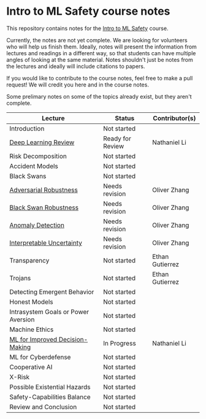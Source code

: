 # Intro to ML Safety course notes

This repository contains notes for the [Intro to ML Safety](https://course.mlsafety.org/) course.

Currently, the notes are not yet complete. We are looking for volunteers who will help us finish them. Ideally, notes will present the information from lectures and readings in a different way, so that students can have multiple angles of looking at the same material. Notes shouldn't just be notes from the lectures and ideally will include citations to papers.

If you would like to contribute to the course notes, feel free to make a pull request! We will credit you here and in the course notes.

Some prelimary notes on some of the topics already exist, but they aren't complete.

|    **Lecture**                                            |    **Status**  | **Contributor(s)** |
|-----------------------------------------------------------|----------------|--------------------|
| Introduction                                              | Not started    |                    |
| [Deep Learning Review](/Deep%20Learning%20Review)         |Ready for Review| Nathaniel Li       |
| Risk Decomposition                                        | Not started    |                    |
| Accident Models                                           | Not started    |                    |
| Black Swans                                               | Not started    |                    |
| [Adversarial Robustness](/Adversarial%20Robustness)       | Needs revision | Oliver Zhang       |
| [Black Swan Robustness](/Black%20Swan%20Robustness)       | Needs revision | Oliver Zhang       |
| [Anomaly Detection](/Anomaly%20Detection)                 | Needs revision | Oliver Zhang       |
| [Interpretable Uncertainty](/Interpretable%20Uncertainty) | Needs revision | Oliver Zhang       |
| Transparency                                              | Not started    | Ethan Gutierrez    |
| Trojans                                                   | Not started    | Ethan Gutierrez    |
| Detecting Emergent Behavior                               | Not started    |                    |
| Honest Models                                             | Not started    |                    |
| Intrasystem Goals or Power Aversion                       | Not started    |                    |
| Machine Ethics                                            | Not started    |                    |
| [ML for Improved Decision-Making](ML%20for%20Improved%20Decision-Making)   | In Progress    | Nathaniel Li       |
| ML for Cyberdefense                                       | Not started    |                    |
| Cooperative AI                                            | Not started    |                    |
| X-Risk                                                    | Not started    |                    |
| Possible Existential Hazards                              | Not started    |                    |
| Safety-Capabilities Balance                               | Not started    |                    |
| Review and Conclusion                                     | Not started    |                    |
